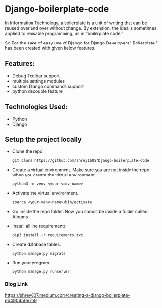 # Django-boilerplate-code
In Information Technology, a boilerplate is a unit of writing that can be reused over and over without change. By extension, the idea is sometimes applied to reusable programming, as in “boilerplate code.”

So For the sake of easy use of Django for Django Developers ' Boilerplate ' has been created with given below features.

## Features:
- Debug Toolbar support
- multiple settings modules
- custom Django commands support
- python decouple feature

## Technologies Used:
- Python
- Django

## Setup the project locally
- Clone the repo.
    ```
    git clone https://github.com/shrey1608/Django-boilerplate-code
    ```

- Create a virtual environment. Make sure you are not inside the repo when you create the virtual environment.
    ```
    python3 -m venv <your-venv-name>
    ```
 
- Activate the virtual environment. 
    ```
    source <your-venv-name>/bin/activate
    ```
 
- Go inside the repo folder. Now you should be inside a folder called Albums

- Install all the requirements
    ```
    pip3 install -r requirements.txt
    ```

- Create database tables.
    ```
    python manage.py migrate
    ```

- Run your program
    ```
    python manage.py runserver
    ```
    
### Blog Link
https://shrey007.medium.com/creating-a-django-boilerplate-eb490450e7b9
